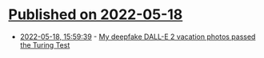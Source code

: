 # [Published on 2022-05-18](index.md)

* [2022-05-18, 15:59:39](https://news.ycombinator.com/item?id=31424368) - [My deepfake DALL-E 2 vacation photos passed the Turing Test](https://www.mattbell.us/my-fake-dall-e-2-vacation-photos-passed-the-turing-test/)
